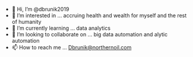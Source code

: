 - 👋 Hi, I’m @dbrunik2019
- 👀 I’m interested in ... accruing health and wealth for myself and the rest of humanity
- 🌱 I’m currently learning ... data analytics 
- 💞️ I’m looking to collaborate on ... big data automation and alytic automation 
- 📫 How to reach me ... Dbrunik@northernoil.com

<!---
dbrunik2019/dbrunik2019 is a ✨ special ✨ repository because its `README.md` (this file) appears on your GitHub profile.
You can click the Preview link to take a look at your changes.
--->
